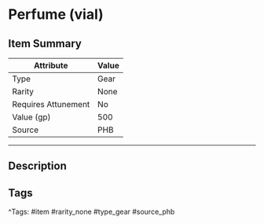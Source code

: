 # Perfume (vial)

## Item Summary

| Attribute            | Value                        |
|----------------------|------------------------------|
| Type                 | Gear |
| Rarity               | None             |
| Requires Attunement  | No                |
| Value (gp)           | 500    |
| Source               | PHB |

---

## Description



## Tags

^Tags: #item #rarity_none #type_gear #source_phb
